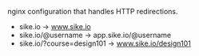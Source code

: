 nginx configuration that handles HTTP redirections.

+ sike.io -> www.sike.io
+ sike.io/@username -> app.sike.io/@username
+ sike.io/?course=design101 -> www.sike.io/design101